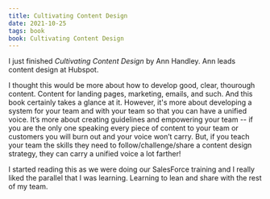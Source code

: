 ```yaml
---
title: Cultivating Content Design
date: 2021-10-25
tags: book
book: Cultivating Content Design
---
```


I just finished _Cultivating Content Design_ by Ann Handley. Ann leads content design at Hubspot.

I thought this would be more about how to develop good, clear, thourough content. Content for landing pages, marketing, emails, and such. And this book certainly takes a glance at it. However, it's more about developing a system for your team and with your team so that you can have a unified voice. It’s more about creating guidelines and empowering your team -- if you are the only one speaking every piece of content to your team or customers you will burn out and your voice won’t carry. But, if you teach your team the skills they need to follow/challenge/share a content design strategy, they can carry a unified voice a lot farther!

I started reading this as we were doing our SalesForce training and I really liked the parallel that I was learning. Learning to lean and share with the rest of my team.
